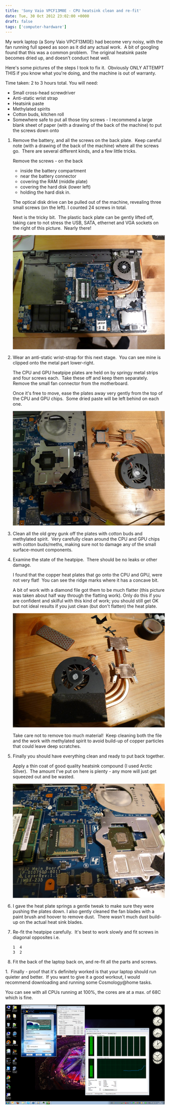 ```yaml
---
title: 'Sony Vaio VPCF13M0E - CPU heatsink clean and re-fit'
date: Tue, 30 Oct 2012 23:02:00 +0000
draft: false
tags: ['computer-hardware']
---
```


My work laptop (a Sony Vaio VPCF13M0E) had become very noisy, with the fan running full speed as soon as it did any actual work.  A bit of googling found that this was a common problem.  The original heatsink paste becomes dried up, and doesn't conduct heat well.

Here's some pictures of the steps I took to fix it.  Obviously ONLY ATTEMPT THIS if you know what you're doing, and the machine is out of warranty.

Time taken: 2 to 3 hours total.
You will need:

*   Small cross-head screwdriver
*   Anti-static wrist strap
*   Heatsink paste
*   Methylated spirits
*   Cotton buds, kitchen roll
*   Somewhere safe to put all those tiny screws - I recommend a large blank sheet of paper (with a drawing of the back of the machine) to put the screws down onto

1.  Remove the battery, and all the screws on the back plate.  Keep careful note (with a drawing of the back of the machine) where all the screws go.  There are several different kinds, and a few little tricks.

    Remove the screws - on the back
    * inside the battery compartment
    * near the battery connector
    * covering the RAM (middle plate)
    * covering the hard disk (lower left)
    * holding the hard disk in.

    The optical disk drive can be pulled out of the machine, revealing three small screws (on the left). I counted 24 screws in total.

    Next is the tricky bit.  The plastic back plate can be gently lifted off, taking care to not stress the USB, SATA, ethernet and VGA sockets on the right of this picture.  Nearly there!

    ![](img/P1010410.jpg)

1.  Wear an anti-static wrist-strap for this next stage.  You can see mine is clipped onto the metal part lower-right.

    The CPU and GPU heatpipe plates are held on by springy metal strips and four screws each.  Take these off and keep them separately.  Remove the small fan connector from the motherboard.

    Once it's free to move, ease the plates away very gently from the top of the CPU and GPU chips.  Some dried paste will be left behind on each one.

    ![](img/P1010411.jpg)

1.  Clean all the old grey gunk off the plates with cotton buds and methylated spirit.  Very carefully clean around the CPU and GPU chips with cotton buds/meths, making sure not to damage any of the small surface-mount components.

1.  Examine the state of the heatpipe.  There should be no leaks or other damage.

    I found that the copper heat plates that go onto the CPU and GPU, were not very flat!  You can see the ridge marks where it has a concave bit.

    A bit of work with a diamond file got them to be much flatter (this picture was taken about half way through the flatting work). Only do this if you are confident and skilful with this kind of work; you should still get OK but not ideal results if you just clean (but don't flatten) the heat plate.

    ![](img/P1010412.jpg)

    Take care not to remove too much material!  Keep cleaning both the file and the work with methylated spirit to avoid build-up of copper particles that could leave deep scratches.

1. Finally you should have everything clean and ready to put back together.

    Apply a thin coat of good quality heatsink compound (I used Arctic Silver).  The amount I've put on here is plenty - any more will just get squeezed out and be wasted.

    ![](img/P1010413.jpg)

1.  I gave the heat plate springs a gentle tweak to make sure they were pushing the plates down. I also gently cleaned the fan blades with a paint brush and hoover to remove dust.  There wasn't much dust build-up on the actual heat sink blades.

1.  Re-fit the heatpipe carefully.  It's best to work slowly and fit screws in diagonal opposites i.e.
    ```
    1  4
    3  2
    ```

1. Fit the back of the laptop back on, and re-fit all the parts and screws.


1.  Finally - proof that it's definitely worked is that your laptop should run quieter and better.  If you want to give it a good workout, I would recommend downloading and running some Cosmology@home tasks.

You can see with all CPUs running at 100%, the cores are at a max. of 68C which is fine.

 ![](img/Stress-test.png)

